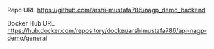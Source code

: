 Repo URL
https://github.com/arshi-mustafa786/nagp_demo_backend

Docker Hub URL
https://hub.docker.com/repository/docker/arshimustafa786/api-nagp-demo/general

